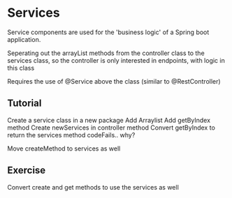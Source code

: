 # Services

Service components are used for the 'business logic' of a Spring boot application.

Seperating out the arrayList methods from the controller class to the services class, so the controller is only interested in endpoints, with logic in this class

Requires the use of @Service above the class (similar to @RestController)

## Tutorial

Create a service class in a new package
Add Arraylist 
Add getByIndex method
Create newServices in controller method
Convert getByIndex to return the services method
codeFails.. why? 

Move createMethod to services as well

## Exercise

Convert create and get methods to use the services as well 